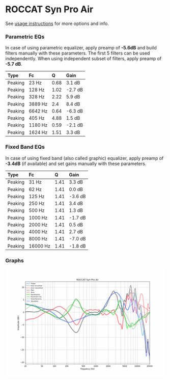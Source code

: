 # ROCCAT Syn Pro Air
See [usage instructions](https://github.com/jaakkopasanen/AutoEq#usage) for more options and info.

### Parametric EQs
In case of using parametric equalizer, apply preamp of **-5.6dB** and build filters manually
with these parameters. The first 5 filters can be used independently.
When using independent subset of filters, apply preamp of **-5.7 dB**.

| Type    | Fc      |    Q | Gain    |
|:--------|:--------|:-----|:--------|
| Peaking | 23 Hz   | 0.68 | 3.1 dB  |
| Peaking | 128 Hz  | 1.02 | -2.7 dB |
| Peaking | 328 Hz  | 2.22 | 5.9 dB  |
| Peaking | 3889 Hz | 2.4  | 8.4 dB  |
| Peaking | 6642 Hz | 0.64 | -6.3 dB |
| Peaking | 405 Hz  | 4.88 | 1.5 dB  |
| Peaking | 1180 Hz | 0.59 | -2.1 dB |
| Peaking | 1624 Hz | 1.51 | 3.3 dB  |

### Fixed Band EQs
In case of using fixed band (also called graphic) equalizer, apply preamp of **-3.4dB**
(if available) and set gains manually with these parameters.

| Type    | Fc       |    Q | Gain    |
|:--------|:---------|:-----|:--------|
| Peaking | 31 Hz    | 1.41 | 3.3 dB  |
| Peaking | 62 Hz    | 1.41 | 0.0 dB  |
| Peaking | 125 Hz   | 1.41 | -3.6 dB |
| Peaking | 250 Hz   | 1.41 | 3.4 dB  |
| Peaking | 500 Hz   | 1.41 | 1.3 dB  |
| Peaking | 1000 Hz  | 1.41 | -1.7 dB |
| Peaking | 2000 Hz  | 1.41 | 0.5 dB  |
| Peaking | 4000 Hz  | 1.41 | 2.7 dB  |
| Peaking | 8000 Hz  | 1.41 | -7.0 dB |
| Peaking | 16000 Hz | 1.41 | -1.8 dB |

### Graphs
![](./ROCCAT%20Syn%20Pro%20Air.png)